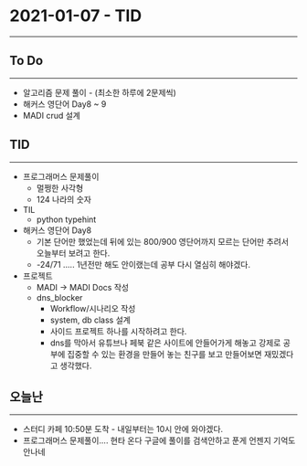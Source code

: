 # 2021-01-07 - TID
---

## To Do
---
- 알고리즘 문제 풀이 - (최소한 하루에 2문제씩)
- 해커스 영단어  Day8 ~ 9
- MADI crud 설계


## TID
---
- 프로그래머스 문제풀이
    - 멀쩡한 사각형
    - 124 나라의 숫자
- TIL
    - python typehint
- 해커스 영단어 Day8
    - 기본 단어만 했었는데 뒤에 있는 800/900 영단어까지 모르는 단어만 추려서 오늘부터 보려고 한다.
    - -24/71 ..... 1년전만 해도 안이랬는데 공부 다시 열심히 해야겠다.
- 프로젝트
    - MADI -> MADI Docs 작성
    - dns_blocker
        - Workflow/시나리오 작성
        - system, db class 설계
        - 사이드 프로젝트 하나를 시작하려고 한다.
        - dns를 막아서 유튜브나 페북 같은 사이트에 안들어가게 해놓고 강제로 공부에 집중할 수 있는 환경을 만들어 놓는 친구를 보고 만들어보면 재밌겠다고 생각했다.


## 오늘난
---
- 스터디 카페 10:50분 도착 - 내일부터는 10시 안에 와야겠다.
- 프로그래머스 문제풀이.... 현타 온다 구글에 풀이를 검색안하고 푼게 언젠지 기억도 안나네